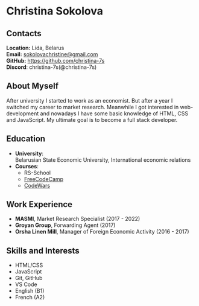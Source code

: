 # Christina Sokolova

## Contacts
**Location:** Lida, Belarus <br/>
**Email:** sokolovachristine@gmail.com <br/>
**GitHub:** https://github.com/christina-7s <br/>
**Discord**: christina-7s(@christina-7s)<br/>

## About Myself
After university I started to work as an economist. But after a year I switched my career to market research. Meanwhile I got interested in web-development and nowadays I have some basic knowledge of HTML, CSS and JavaScript. My ultimate goal is to become a full stack developer.

## Education
- **University**: <br/>
  Belarusian State Economic University, International economic relations
- **Courses**: <br/>
  + RS-School 
  + [FreeCodeCamp](https://www.freecodecamp.org/fcc701034dd-44fd-406e-a60b-38e25cc4d00a)
  + [CodeWars](https://www.codewars.com/users/christina-7s)

## Work Experience
- **MASMI**, Market Research Specialist (2017 - 2022)
- **Groyan Group**, Forwarding Agent (2017)
- **Orsha Linen Mill**, Manager of Foreign Economic Activity (2016 - 2017)

## Skills and Interests
- HTML/CSS
- JavaScript
- Git, GitHub
- VS Code
- English (B1)
- French (A2)